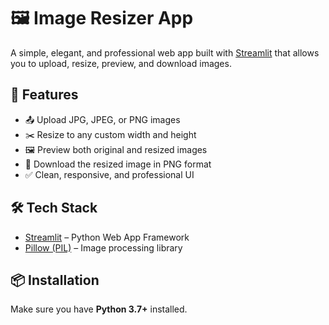 # 🖼️ Image Resizer App

A simple, elegant, and professional web app built with [Streamlit](https://streamlit.io) that allows you to upload, resize, preview, and download images.

## 🚀 Features

- 📤 Upload JPG, JPEG, or PNG images
- ✂️ Resize to any custom width and height
- 🖼️ Preview both original and resized images
- 💾 Download the resized image in PNG format
- ✅ Clean, responsive, and professional UI

## 🛠️ Tech Stack

- [Streamlit](https://streamlit.io) – Python Web App Framework
- [Pillow (PIL)](https://python-pillow.org) – Image processing library


## 📦 Installation

Make sure you have **Python 3.7+** installed.

